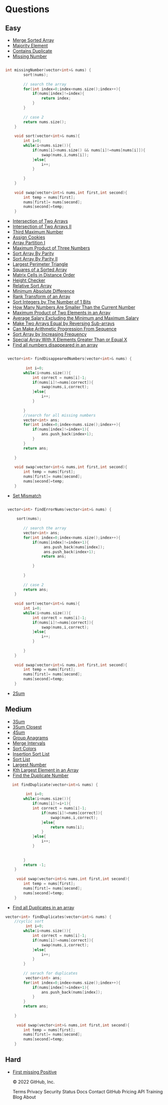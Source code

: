 
# Questions

## Easy

- [Merge Sorted Array](https://leetcode.com/problems/merge-sorted-array/)
- [Majority Element](https://leetcode.com/problems/majority-element/)
- [Contains Duplicate](https://leetcode.com/problems/contains-duplicate/)
- [Missing Number](https://leetcode.com/problems/missing-number/)

```cpp

int missingNumber(vector<int>& nums) {
        sort(nums);
        
        // search the array
        for(int index=0;index<nums.size();index++){
            if(nums[index]!=index){
                return index;
            }
        }
        
        // case 2
        return nums.size();
    }
    
    void sort(vector<int>& nums){
        int i=0;
        while(i<nums.size()){
            if(nums[i]<nums.size() && nums[i]!=nums[nums[i]]){
                swap(nums,i,nums[i]);
            }else{
                i++;
            }
            
        }
    }
    
    void swap(vector<int>& nums,int first,int second){
        int temp = nums[first];
        nums[first]= nums[second];
        nums[second]=temp;
    }


```

- [Intersection of Two Arrays](https://leetcode.com/problems/intersection-of-two-arrays/)
- [Intersection of Two Arrays II](https://leetcode.com/problems/intersection-of-two-arrays-ii/)
- [Third Maximum Number](https://leetcode.com/problems/third-maximum-number/)
- [Assign Cookies](https://leetcode.com/problems/assign-cookies/)
- [Array Partition I](https://leetcode.com/problems/array-partition-i/)
- [Maximum Product of Three Numbers](https://leetcode.com/problems/maximum-product-of-three-numbers/)
- [Sort Array By Parity](https://leetcode.com/problems/sort-array-by-parity/)
- [Sort Array By Parity II](https://leetcode.com/problems/sort-array-by-parity-ii/)
- [Largest Perimeter Triangle](https://leetcode.com/problems/largest-perimeter-triangle/)
- [Squares of a Sorted Array](https://leetcode.com/problems/squares-of-a-sorted-array/)
- [Matrix Cells in Distance Order](https://leetcode.com/problems/matrix-cells-in-distance-order/)
- [Height Checker](https://leetcode.com/problems/height-checker/)
- [Relative Sort Array](https://leetcode.com/problems/relative-sort-array/)
- [Minimum Absolute Difference](https://leetcode.com/problems/minimum-absolute-difference/)
- [Rank Transform of an Array](https://leetcode.com/problems/rank-transform-of-an-array/)
- [Sort Integers by The Number of 1 Bits](https://leetcode.com/problems/sort-integers-by-the-number-of-1-bits/)
- [How Many Numbers Are Smaller Than the Current Number](https://leetcode.com/problems/how-many-numbers-are-smaller-than-the-current-number/)
- [Maximum Product of Two Elements in an Array](https://leetcode.com/problems/maximum-product-of-two-elements-in-an-array/)
- [Average Salary Excluding the Minimum and Maximum Salary](https://leetcode.com/problems/average-salary-excluding-the-minimum-and-maximum-salary/)
- [Make Two Arrays Equal by Reversing Sub-arrays](https://leetcode.com/problems/make-two-arrays-equal-by-reversing-sub-arrays/)
- [Can Make Arithmetic Progression From Sequence](https://leetcode.com/problems/can-make-arithmetic-progression-from-sequence/)
- [Sort Array by Increasing Frequency](https://leetcode.com/problems/sort-array-by-increasing-frequency/)
- [Special Array With X Elements Greater Than or Equal X](https://leetcode.com/problems/special-array-with-x-elements-greater-than-or-equal-x/)
- [Find all numbers disappeared in an array](https://leetcode.com/problems/find-all-numbers-disappeared-in-an-array/)

```cpp

 vector<int> findDisappearedNumbers(vector<int>& nums) {
     
         int i=0;
        while(i<nums.size()){
            int correct = nums[i]-1;
            if(nums[i]!=nums[correct]){
                swap(nums,i,correct);
            }else{
                i++;
            }
            
        }
        //search for all missing numbers
        vector<int> ans;
        for(int index=0;index<nums.size();index++){
            if(nums[index]!=index+1){
                ans.push_back(index+1);
            }
        }
        return ans;
        
    }
    
    void swap(vector<int>& nums,int first,int second){
        int temp = nums[first];
        nums[first]= nums[second];
        nums[second]=temp;
    }

```

- [Set Mismatch](https://leetcode.com/problems/set-mismatch/)

```cpp

 vector<int> findErrorNums(vector<int>& nums) {
        
     sort(nums);
        
        // search the array
        vector<int> ans;
        for(int index=0;index<nums.size();index++){
            if(nums[index]!=index+1){
                 ans.push_back(nums[index]);
                 ans.push_back(index+1);  
                return ans;
            
            }
            
        }
        
        // case 2
        return ans;
    }
    
    void sort(vector<int>& nums){
        int i=0;
        while(i<nums.size()){
            int correct = nums[i]-1;
            if(nums[i]!=nums[correct]){
                swap(nums,i,correct);
            }else{
                i++;
            }
            
        }
    }
    
    void swap(vector<int>& nums,int first,int second){
        int temp = nums[first];
        nums[first]= nums[second];
        nums[second]=temp;
    }


```

- [2Sum](https://leetcode.com/problems/two-sum/)

## Medium

- [3Sum](https://leetcode.com/problems/3sum/)
- [3Sum Closest](https://leetcode.com/problems/3sum-closest/)
- [4Sum](https://leetcode.com/problems/4sum/)
- [Group Anagrams](https://leetcode.com/problems/group-anagrams/)
- [Merge Intervals](https://leetcode.com/problems/merge-intervals/)
- [Sort Colors](https://leetcode.com/problems/sort-colors/)
- [Insertion Sort List](https://leetcode.com/problems/insertion-sort-list/)
- [Sort List](https://leetcode.com/problems/sort-list/)
- [Largest Number](https://leetcode.com/problems/largest-number/)
- [Kth Largest Element in an Array](https://leetcode.com/problems/kth-largest-element-in-an-array/)
- [Find the Duplicate Number](https://leetcode.com/problems/find-the-duplicate-number/)

```cpp
   int findDuplicate(vector<int>& nums) {
        
         int i=0;
        while(i<nums.size()){
            if(nums[i]!=i+1){
            int correct = nums[i]-1;
                if(nums[i]!=nums[correct]){
                    swap(nums,i,correct);
                }else{
                    return nums[i];
                }    
            }else{
                i++;
            }
            
            
        }
        return -1;
    }
    
     void swap(vector<int>& nums,int first,int second){
        int temp = nums[first];
        nums[first]= nums[second];
        nums[second]=temp;
    }


```

- [Find all Duplicates in an array](https://leetcode.com/problems/find-all-duplicates-in-an-array/)

```cpp
vector<int> findDuplicates(vector<int>& nums) {
    //cyclic sort
         int i=0;
        while(i<nums.size()){
            int correct = nums[i]-1;
            if(nums[i]!=nums[correct]){
                swap(nums,i,correct);
            }else{
                i++;
            }
        }
        
        // serach for duplicates
         vector<int> ans;
        for(int index=0;index<nums.size();index++){
            if(nums[index]!=index+1){
                ans.push_back(nums[index]);
            }
        }
        return ans;
        
    }
    
     void swap(vector<int>& nums,int first,int second){
        int temp = nums[first];
        nums[first]= nums[second];
        nums[second]=temp;
    }

```

## Hard

- [First missing Positive](https://leetcode.com/problems/first-missing-positive/)

    © 2022 GitHub, Inc.

    Terms
    Privacy
    Security
    Status
    Docs
    Contact GitHub
    Pricing
    API
    Training
    Blog
    About
